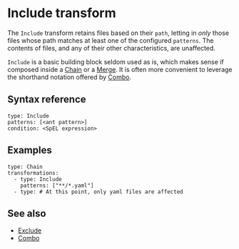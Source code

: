 # Include transform

The `Include` transform retains files based on their `path`, letting in _only_ those files
whose path matches at least one of the configured `patterns`.
The contents of files, and any of their other characteristics, are unaffected.

`Include` is a basic building block seldom used as is, which
makes sense if composed inside a [Chain](chain.md) or a [Merge](merge.md).
It is often more convenient to leverage the shorthand notation offered
by [Combo](combo.md).

## <a id="syntax-ref"></a>Syntax reference

```
type: Include
patterns: [<ant pattern>]
condition: <SpEL expression>
```

## <a id="examples"></a>Examples

```
type: Chain
transformations:
  - type: Include
    patterns: ["**/*.yaml"]
  - type: # At this point, only yaml files are affected
```

## See also

* [Exclude](exclude.hbs.md)
* [Combo](combo.hbs.md)   
